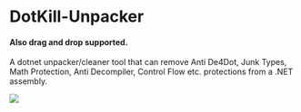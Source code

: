 # DotKill-Unpacker
#### Also drag and drop supported.
A dotnet unpacker/cleaner tool that can remove Anti De4Dot, Junk Types, Math Protection, Anti Decompiler, Control Flow etc. protections from a .NET assembly.

<img src="https://user-images.githubusercontent.com/72506238/163676274-4458db06-db8c-4036-b313-fdffbd734c36.png"></img>
